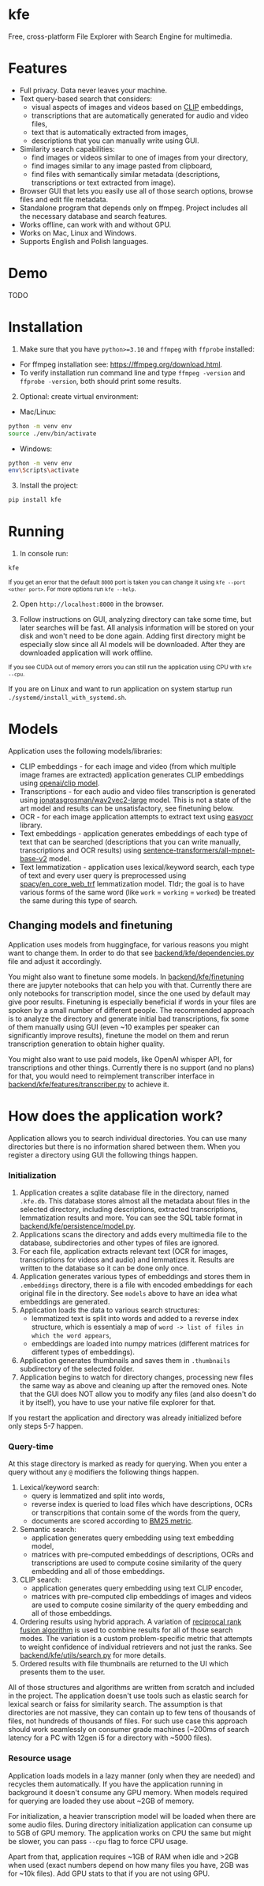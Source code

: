 # kfe

Free, cross-platform File Explorer with Search Engine for multimedia.

# Features
- Full privacy. Data never leaves your machine.
- Text query-based search that considers:
    - visual aspects of images and videos based on [CLIP](https://huggingface.co/docs/transformers/en/model_doc/clip) embeddings,
    - transcriptions that are automatically generated for audio and video files,
    - text that is automatically extracted from images,
    - descriptions that you can manually write using GUI.
- Similarity search capabilities:
    - find images or videos similar to one of images from your directory,
    - find images similar to any image pasted from clipboard,
    - find files with semantically similar metadata (descriptions, transcriptions or text extracted from image).
- Browser GUI that lets you easily use all of those search options, browse files and edit file metadata.
- Standalone program that depends only on ffmpeg. Project includes all the necessary database and search features.
- Works offline, can work with and without GPU.
- Works on Mac, Linux and Windows.
- Supports English and Polish languages.

# Demo

TODO

# Installation

1. Make sure that you have `python>=3.10` and `ffmpeg` with `ffprobe` installed:
- For ffmpeg installation see: https://ffmpeg.org/download.html.
- To verify installation run command line and type `ffmpeg -version` and `ffprobe -version`, both should print some results.

2. Optional: create virtual environment:
 - Mac/Linux:
```sh
python -m venv env
source ./env/bin/activate
```
- Windows:
```sh
python -m venv env
env\Scripts\activate
```

3. Install the project:

```sh
pip install kfe
```

# Running

1. In console run:
```sh
kfe
```

<small>If you get an error that the default `8000` port is taken you can change it using `kfe --port <other port>`. For more options run `kfe --help`.</small>

2. Open `http://localhost:8000` in the browser.

3. Follow instructions on GUI, analyzing directory can take some time, but later searches will be fast. All analysis information will be stored on your disk and won't need to be done again. Adding first directory might be especially slow since all AI models will be downloaded. After they are downloaded application will work offline.

<small>If you see CUDA out of memory errors you can still run the application using CPU with `kfe --cpu`.</small>

If you are on Linux and want to run application on system startup run `./systemd/install_with_systemd.sh`.

# Models

Application uses the following models/libraries:
- CLIP embeddings - for each image and video (from which multiple image frames are extracted) application generates CLIP embeddings using [openai/clip model](https://huggingface.co/openai/clip-vit-base-patch32).
- Transcriptions - for each audio and video files transcription is generated using [jonatasgrosman/wav2vec2-large](https://huggingface.co/jonatasgrosman/wav2vec2-large-xlsr-53-english) model. This is not a state of the art model and results can be unsatisfactory, see finetuning below.
- OCR - for each image application attempts to extract text using [easyocr](https://github.com/JaidedAI/EasyOCR) library.
- Text embeddings - application generates embeddings of each type of text that can be searched (descriptions that you can write manually, transcriptions and OCR results) using [sentence-transformers/all-mpnet-base-v2](https://huggingface.co/sentence-transformers/all-mpnet-base-v2) model.
- Text lemmatization - application uses lexical/keyword search, each type of text and every user query is preprocessed using [spacy/en_core_web_trf](https://spacy.io/models/en#en_core_web_lg) lemmatization model. Tldr; the goal is to have various forms of the same word (like `work` = `working` = `worked`) be treated the same during this type of search.

## Changing models and finetuning

Application uses models from huggingface, for various reasons you might want to change them. In order to do that see [backend/kfe/dependencies.py](backend/kfe/dependencies.py) file and adjust it accordingly. 

You might also want to finetune some models. In [backend/kfe/finetuning](backend/kfe/finetuning) there are jupyter notebooks that can help you with that. Currently there are only notebooks for transcription model, since the one used by default may give poor results. Finetuning is especially beneficial if words in your files are spoken by a small number of different people. The recommended approach is to analyze the directory and generate initial bad transcriptions, fix some of them manually using GUI (even ~10 examples per speaker can significantly improve results), finetune the model on them and rerun transcription generation to obtain higher quality.

You might also want to use paid models, like OpenAI whisper API, for transcriptions and other things. Currently there is no support (and no plans) for that, you would need to reimplement transcriber interface in [backend/kfe/features/transcriber.py](backend/kfe/features/transcriber.py) to achieve it.


# How does the application work?

Application allows you to search individual directories. You can use many directories but there is no information shared between them. When you register a directory using GUI the following things happen.

### Initialization

1. Application creates a sqlite database file in the directory, named `.kfe.db`. This database stores almost all the metadata about files in the selected directory, including descriptions, extracted transcriptions, lemmatization results and more. You can see the SQL table format in [backend/kfe/persistence/model.py](backend/kfe/persistence/model.py). 
2. Applications scans the directory and adds every multimedia file to the database, subdirectories and other types of files are ignored.
3. For each file, application extracts relevant text (OCR for images, transcriptions for videos and audio) and lemmatizes it. Results are written to the database so it can be done only once.
4. Application generates various types of embeddings and stores them in `.embeddings` directory, there is a file with encoded embeddings for each original file in the directory. See `models` above to have an idea what embeddings are generated.
5. Application loads the data to various search structures:
    - lemmatized text is split into words and added to a reverse index structure, which is essentialy a map of `word -> list of files in which the word appears`,
    - embeddings are loaded into numpy matrices (different matrices for different types of embeddings).
6. Application generates thumbnails and saves them in `.thumbnails` subdirectory of the selected folder.
7. Application begins to watch for directory changes, processing new files the same way as above and cleaning up after the removed ones. Note that the GUI does NOT allow you to modify any files (and also doesn't do it by itself), you have to use your native file explorer for that.

If you restart the application and directory was already initialized before only steps 5-7 happen.

### Query-time

At this stage directory is marked as ready for querying. When you enter a query without any `@` modifiers the following things happen.

1. Lexical/keyword search:
    - query is lemmatized and split into words,
    - reverse index is queried to load files which have descriptions, OCRs or transcrpitions that contain some of the words from the query,
    - documents are scored according to [BM25 metric](https://en.wikipedia.org/wiki/Okapi_BM25).
2. Semantic search:
    - application generates query embedding using text embedding model,
    - matrices with pre-computed embeddings of descriptions, OCRs and transcriptions are used to compute cosine similarity of the query embedding and all of those embeddings.
3. CLIP search:
    - application generates query embedding using text CLIP encoder,
    - matrices with pre-computed clip embeddings of images and videos are used to compute cosine similarity of the query embedding and all of those embeddings.
4. Ordering results using hybrid apprach. A variation of [reciprocal rank fusion algorithm](https://plg.uwaterloo.ca/~gvcormac/cormacksigir09-rrf.pdf) is used to combine results for all of those search modes. The variation is a custom problem-specific metric that attempts to weight confidence of individual retrievers and not just the ranks. See [backend/kfe/utils/search.py](backend/kfe/utils/search.py) for more details.
5. Ordered results with file thumbnails are returned to the UI which presents them to the user.


All of those structures and algorithms are written from scratch and included in the project. The application doesn't use tools such as elastic search for lexical search or faiss for similarity search. The assumption is that directories are not massive, they can contain up to few tens of thousands of files, not hundreds of thousands of files. For such use case this approach should work seamlessly on consumer grade machines (~200ms of search latency for a PC with 12gen i5 for a directory with ~5000 files).


### Resource usage

Application loads models in a lazy manner (only when they are needed) and recycles them automatically. If you have the application running in background it doesn't consume any GPU memory. When models required for querying are loaded they use about ~2GB of memory.

For initialization, a heavier transcription model will be loaded when there are some audio files. During directory initialization application can consume up to 5GB of GPU memory. The application works on CPU the same but might be slower, you can pass `--cpu` flag to force CPU usage.

Apart from that, application requires ~1GB of RAM when idle and >2GB when used (exact numbers depend on how many files you have, 2GB was for ~10k files). Add GPU stats to that if you are not using GPU.

